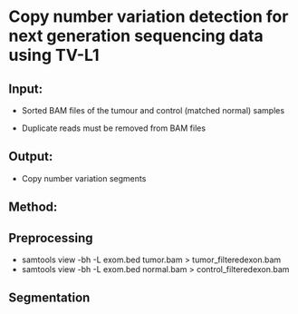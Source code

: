 # **Copy number variation detection for next generation sequencing data using TV-L1**

## **Input:**

- Sorted BAM files of the tumour and control (matched normal) samples

- Duplicate reads must be removed from BAM files

## **Output:**

- Copy number variation segments


## **Method:**

## **Preprocessing**
<!--- considering only exonic reagions-->
- samtools view -bh -L exom.bed tumor.bam > tumor_filteredexon.bam
- samtools view -bh -L exom.bed normal.bam > control_filteredexon.bam



## **Segmentation**
